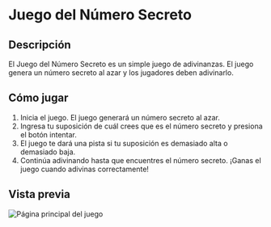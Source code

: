 # Juego del Número Secreto

## Descripción
El Juego del Número Secreto es un simple juego de adivinanzas. El juego genera un número secreto al azar y los jugadores deben adivinarlo.

## Cómo jugar
1. Inicia el juego. El juego generará un número secreto al azar.
2. Ingresa tu suposición de cuál crees que es el número secreto y presiona el botón intentar.
3. El juego te dará una pista si tu suposición es demasiado alta o demasiado baja.
4. Continúa adivinando hasta que encuentres el número secreto. ¡Ganas el juego cuando adivinas correctamente!

## Vista previa
![Página principal del juego](./img/web01)
